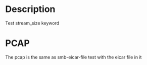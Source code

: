 # Description

Test stream_size keyword

# PCAP

The pcap is the same as smb-eicar-file test with the eicar file in it
